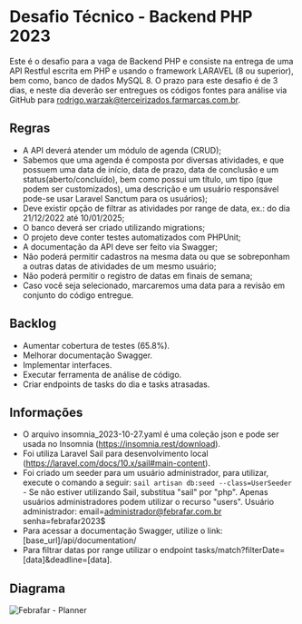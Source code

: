 # Desafio Técnico - Backend PHP 2023

Este é o desafio para a vaga de Backend PHP e consiste na entrega de uma API Restful
escrita em PHP e usando o framework LARAVEL (8 ou superior), bem como, banco de
dados MySQL 8. O prazo para este desafio é de 3 dias, e neste dia deverão ser entregues
os códigos fontes para análise via GitHub para rodrigo.warzak@terceirizados.farmarcas.com.br.

## Regras

-   A API deverá atender um módulo de agenda (CRUD);
-   Sabemos que uma agenda é composta por diversas atividades, e que possuem uma data de início, data de prazo, data de conclusão e um status(aberto/concluído), bem como possui um título, um tipo (que podem ser customizados), uma descrição e um usuário responsável pode-se usar Laravel Sanctum para os usuários);
-   Deve existir opção de filtrar as atividades por range de data, ex.: do dia 21/12/2022 até 10/01/2025;
-   O banco deverá ser criado utilizando migrations;
-   O projeto deve conter testes automatizados com PHPUnit;
-   A documentação da API deve ser feito via Swagger;
-   Não poderá permitir cadastros na mesma data ou que se sobreponham a outras
    datas de atividades de um mesmo usuário;
-   Não poderá permitir o registro de datas em finais de semana;
-   Caso você seja selecionado, marcaremos uma data para a revisão em conjunto do
    código entregue.

## Backlog

-   Aumentar cobertura de testes (65.8%).
-   Melhorar documentação Swagger.
-   Implementar interfaces.
-   Executar ferramenta de análise de código.
-   Criar endpoints de tasks do dia e tasks atrasadas.

## Informações

-   O arquivo insomnia_2023-10-27.yaml é uma coleção json e pode ser usada no Insomnia (https://insomnia.rest/download).
-   Foi utiliza Laravel Sail para desenvolvimento local (https://laravel.com/docs/10.x/sail#main-content).
-   Foi criado um seeder para um usuário administrador, para utilizar, execute o comando a seguir: `sail artisan db:seed --class=UserSeeder` - Se não estiver utilizando Sail, substitua "sail" por "php". Apenas usuários administradores podem utilizar o recurso "users". Usuário administrador: email=administrador@febrafar.com.br senha=febrafar2023$
-   Para acessar a documentação Swagger, utilize o link: [base_url]/api/documentation/
-   Para filtrar datas por range utilizar o endpoint tasks/match?filterDate=[data]&deadline=[data].

## Diagrama
![Febrafar - Planner](https://github.com/mauricio-berani/febrafar-planner/assets/112331299/27a1de4f-7c1c-4a43-90e5-20d2a0333c58)
